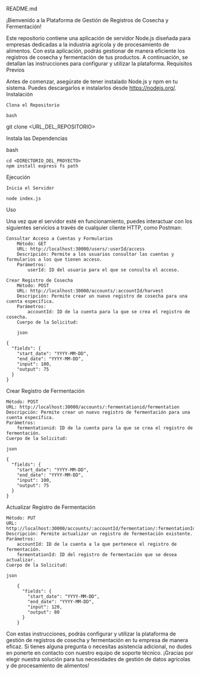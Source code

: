README.md

¡Bienvenido a la Plataforma de Gestión de Registros de Cosecha y Fermentación!

Este repositorio contiene una aplicación de servidor Node.js diseñada para empresas dedicadas a la industria agrícola y de procesamiento de alimentos. Con esta aplicación, podrás gestionar de manera eficiente los registros de cosecha y fermentación de tus productos. A continuación, se detallan las instrucciones para configurar y utilizar la plataforma.
Requisitos Previos

Antes de comenzar, asegúrate de tener instalado Node.js y npm en tu sistema. Puedes descargarlos e instalarlos desde https://nodejs.org/.
Instalación

    Clona el Repositorio

    bash

git clone <URL_DEL_REPOSITORIO>

Instala las Dependencias

bash

    cd <DIRECTORIO_DEL_PROYECTO>
    npm install express fs path

Ejecución

    Inicia el Servidor

    node index.js

Uso

Una vez que el servidor esté en funcionamiento, puedes interactuar con los siguientes servicios a través de cualquier cliente HTTP, como Postman:

    Consultar Acceso a Cuentas y Formularios
        Método: GET
        URL: http://localhost:30000/users/:userId/access
        Descripción: Permite a los usuarios consultar las cuentas y formularios a los que tienen acceso.
        Parámetros:
            userId: ID del usuario para el que se consulta el acceso.

    Crear Registro de Cosecha
        Método: POST
        URL: http://localhost:30000/accounts/:accountId/harvest
        Descripción: Permite crear un nuevo registro de cosecha para una cuenta específica.
        Parámetros:
            accountId: ID de la cuenta para la que se crea el registro de cosecha.
        Cuerpo de la Solicitud:

        json

    {
      "fields": {
        "start_date": "YYYY-MM-DD",
        "end_date": "YYYY-MM-DD",
        "input": 100,
        "output": 75
      }
    }

Crear Registro de Fermentación

    Método: POST
    URL: http://localhost:30000/accounts/:fermentationid/fermentation
    Descripción: Permite crear un nuevo registro de fermentación para una cuenta específica.
    Parámetros:
        fermentationid: ID de la cuenta para la que se crea el registro de fermentación.
    Cuerpo de la Solicitud:

    json

    {
      "fields": {
        "start_date": "YYYY-MM-DD",
        "end_date": "YYYY-MM-DD",
        "input": 100,
        "output": 75
      }
    }

Actualizar Registro de Fermentación

    Método: PUT
    URL: http://localhost:30000/accounts/:accountId/fermentation/:fermentationId
    Descripción: Permite actualizar un registro de fermentación existente.
    Parámetros:
        accountId: ID de la cuenta a la que pertenece el registro de fermentación.
        fermentationId: ID del registro de fermentación que se desea actualizar.
    Cuerpo de la Solicitud:

    json

        {
          "fields": {
            "start_date": "YYYY-MM-DD",
            "end_date": "YYYY-MM-DD",
            "input": 120,
            "output": 80
          }
        }

Con estas instrucciones, podrás configurar y utilizar la plataforma de gestión de registros de cosecha y fermentación en tu empresa de manera eficaz. Si tienes alguna pregunta o necesitas asistencia adicional, no dudes en ponerte en contacto con nuestro equipo de soporte técnico. ¡Gracias por elegir nuestra solución para tus necesidades de gestión de datos agrícolas y de procesamiento de alimentos!
